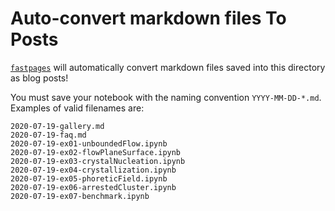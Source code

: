 # Auto-convert markdown files To Posts

[`fastpages`](https://github.com/fastai/fastpages) will automatically convert markdown files saved into this directory as blog posts!

You must save your notebook with the naming convention `YYYY-MM-DD-*.md`.  Examples of valid filenames are:

```shell
2020-07-19-gallery.md 
2020-07-19-faq.md
2020-07-19-ex01-unboundedFlow.ipynb
2020-07-19-ex02-flowPlaneSurface.ipynb 
2020-07-19-ex03-crystalNucleation.ipynb 
2020-07-19-ex04-crystallization.ipynb 
2020-07-19-ex05-phoreticField.ipynb 
2020-07-19-ex06-arrestedCluster.ipynb 
2020-07-19-ex07-benchmark.ipynb 
```

